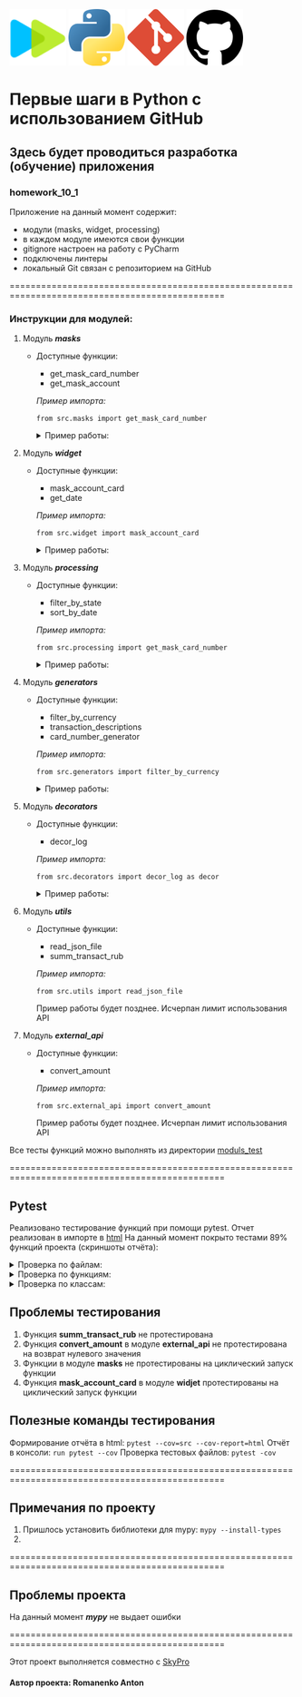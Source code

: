 ![SkyPro_image](/data/images/for_readme_file/SkyPro.png)
![Python_image](/data/images/for_readme_file/Python.png)
![Git_image](/data/images/for_readme_file/Git.png)
![GitHub_image](/data/images/for_readme_file/GitHub.png)

# Первые шаги в Python с использованием GitHub
## Здесь будет проводиться разработка (обучение) приложения
### homework_10_1

Приложение на данный момент содержит:
- модули (masks, widget, processing)
- в каждом модуле имеются свои функции
- gitignore настроен на работу с PyCharm
- подключены линтеры
- локальный Git связан с репозиторием на GitHub

===============================================================================================

### Инструкции для модулей:

1. Модуль _**masks**_
   - Доступные функции:
     - get_mask_card_number
     - get_mask_account 

     _Пример импорта:_
       ```
     from src.masks import get_mask_card_number
       ```

     <details>
     <summary>Пример работы:</summary>
      
     [![Example_masks][1]][1]
   
      [1]: /data/images/for_readme_file/Example_masks.png
      </details>
   
   
2. Модуль _**widget**_
    - Доступные функции:
      - mask_account_card
      - get_date 
      
      _Пример импорта:_
        ```
      from src.widget import mask_account_card
        ```

       <details>
       <summary>Пример работы:</summary>
      
       [![Example_widget][2]][2]
   
       [2]: /data/images/for_readme_file/Example_widget.png
       </details>

   
3. Модуль _**processing**_
    - Доступные функции:
      - filter_by_state
      - sort_by_date
      
      _Пример импорта:_
        ```
      from src.processing import get_mask_card_number
      ```

       <details>
       <summary>Пример работы:</summary>
      
       [![Example_processing][3]][3]
   
       [3]: /data/images/for_readme_file/Example_processing.png
       </details>
    
4. Модуль _**generators**_
    - Доступные функции:
      - filter_by_currency
      - transaction_descriptions
      - card_number_generator
      
      _Пример импорта:_
        ```
      from src.generators import filter_by_currency
      ```

       <details>
       <summary>Пример работы:</summary>
      
       [![Example_processing][4]][4]
   
       [4]: /data/images/for_readme_file/Example_generators.png
       </details>
    
5. Модуль _**decorators**_
    - Доступные функции:
      - decor_log
      
      _Пример импорта:_
        ```
      from src.decorators import decor_log as decor
      ```

       <details>
       <summary>Пример работы:</summary>
      
       [![Example_decorators][5]][5]
   
       [5]: /data/images/for_readme_file/Example_decorators.png
       </details>
    
6. Модуль _**utils**_
    - Доступные функции:
      - read_json_file
      - summ_transact_rub
      
      _Пример импорта:_
        ```
      from src.utils import read_json_file
      ```
       Пример работы будет позднее. Исчерпан лимит использования API
    
7. Модуль _**external_api**_
    - Доступные функции:
      - convert_amount
      
      _Пример импорта:_
        ```
      from src.external_api import convert_amount
      ```
      Пример работы будет позднее. Исчерпан лимит использования API
      
Все тесты функций можно выполнять из директории [moduls_test](/moduls_test)

===============================================================================================
## Pytest

Реализовано тестирование функций при помощи pytest.
Отчет реализован в импорте в [html](/htmlcov)
На данный момент покрыто тестами 89% функций проекта (скриншоты отчёта):

   <details>
   <summary>Проверка по файлам:</summary>
  
   [![Example_processing][5]][5]

   [5]: /data/images/for_readme_file/Pytest_files.png
   </details>

   <details>
   <summary>Проверка по функциям:</summary>
  
   [![Example_processing][6]][6]

   [6]: /data/images/for_readme_file/Pytest_functions.png
   </details>

   <details>
   <summary>Проверка по классам:</summary>
  
   [![Example_processing][7]][7]

   [7]: /data/images/for_readme_file/Pytest_classes.png
   </details>


## Проблемы тестирования

1. Функция **summ_transact_rub** не протестирована
2. Функция **convert_amount** в модуле **external_api** не протестирована на возврат нулевого значения
3. Функции в модуле **masks** не протестированы на циклический запуск функции
4. Функция **mask_account_card** в модуле **widjet** протестированы на циклический запуск функции

## Полезные команды тестирования

Формирование отчёта в html:
```pytest --cov=src --cov-report=html```
Отчёт в консоли:
```run pytest --cov```
Проверка тестовых файлов:
```pytest -cov```

===============================================================================================

## Примечания по проекту
1. Пришлось установить библиотеки для mypy:
    ```mypy --install-types```
2. 


===============================================================================================

## Проблемы проекта

На данный момент ***mypy*** не выдает ошибки


===============================================================================================

Этот проект выполняется совместно с [SkyPro](https://sky.pro/)
####  Автор проекта: **Romanenko Anton**
